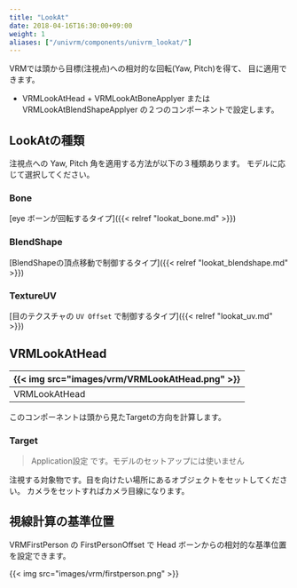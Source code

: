 ```yaml
---
title: "LookAt"
date: 2018-04-16T16:30:00+09:00
weight: 1
aliases: ["/univrm/components/univrm_lookat/"]
---
```


VRMでは頭から目標(注視点)への相対的な回転(Yaw, Pitch)を得て、
目に適用できます。

* VRMLookAtHead + VRMLookAtBoneApplyer または VRMLookAtBlendShapeApplyer の２つのコンポーネントで設定します。

## LookAtの種類

注視点への Yaw, Pitch 角を適用する方法が以下の３種類あります。
モデルに応じて選択してください。

### Bone

[eye ボーンが回転するタイプ]({{< relref "lookat_bone.md" >}})

### BlendShape

[BlendShapeの頂点移動で制御するタイプ]({{< relref "lookat_blendshape.md" >}})

### TextureUV

[目のテクスチャの `UV Offset` で制御するタイプ]({{< relref "lookat_uv.md" >}})

## VRMLookAtHead

|{{< img src="images/vrm/VRMLookAtHead.png" >}}|
|-----|
|VRMLookAtHead|

このコンポーネントは頭から見たTargetの方向を計算します。

### Target

> Application設定 です。モデルのセットアップには使いません

注視する対象物です。目を向けたい場所にあるオブジェクトをセットしてください。
カメラをセットすればカメラ目線になります。

## 視線計算の基準位置

VRMFirstPerson の FirstPersonOffset で Head ボーンからの相対的な基準位置を設定できます。

{{< img src="images/vrm/firstperson.png" >}}
